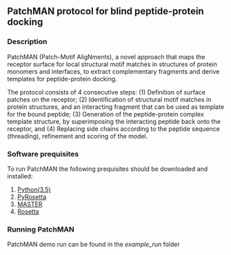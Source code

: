 ## PatchMAN protocol for blind peptide-protein docking

### Description

PatchMAN (Patch-Motif AligNments), a novel approach that maps the receptor surface for local structural motif matches in structures of protein monomers and interfaces, to extract complementary fragments and derive templates for peptide-protein docking.

The protocol consists of 4 consecutive steps: (1) Definition of surface patches on the receptor; (2) Identification of structural motif matches in protein structures, and an interacting fragment that can be used as template for the bound peptide; (3) Generation of the peptide-protein complex template structure, by superimposing the interacting peptide back onto the receptor, and (4) Replacing side chains according to the peptide sequence (threading), refinement and scoring of the model.


### Software prequisites

To run PatchMAN the following prequisites should be downloaded and installed:

1. [Python(3.5)](https://www.python.org/downloads/source/)
2. [PyRosetta](https://www.pyrosetta.org/downloads/legacy-pyrosetta3-download)
3. [MASTER](https://grigoryanlab.org/master/)
4. [Rosetta](https://www.rosettacommons.org/software/license-and-download)

### Running PatchMAN

PatchMAN demo run can be found in the *example_run* folder
